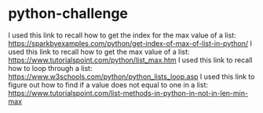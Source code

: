 # python-challenge
I used this link to recall how to get the index for the max value of a list: https://sparkbyexamples.com/python/get-index-of-max-of-list-in-python/
I used this link to recall how to get the max value of a list: https://www.tutorialspoint.com/python/list_max.htm
I used this link to recall how to loop through a list: https://www.w3schools.com/python/python_lists_loop.asp
I used this link to figure out how to find if a value does not equal to one in a list: https://www.tutorialspoint.com/list-methods-in-python-in-not-in-len-min-max
